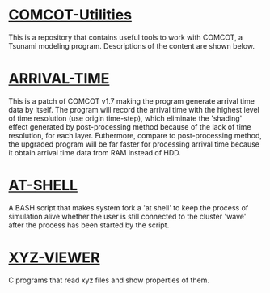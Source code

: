 # [COMCOT-Utilities](https://github.com/HandsomeAndy/COMCOT-Utilities)
This is a repository that contains useful tools to work with COMCOT, a Tsunami modeling program.
Descriptions of the content are shown below.
# [ARRIVAL-TIME](https://github.com/HandsomeAndy/COMCOT-Utilities/tree/master/ARRIVAL-TIME)
This is a patch of COMCOT v1.7 making the program generate arrival time data by itself. The program will record the arrival time with the highest level of time resolution (use origin time-step), which eliminate the 'shading' effect generated by post-processing method because of the lack of time resolution, for each layer. Futhermore, compare to post-processing method, the upgraded program will be far faster for processing arrival time because it obtain arrival time data from RAM instead of HDD.
# [AT-SHELL](https://github.com/HandsomeAndy/COMCOT-Utilities/tree/master/AT-SHELL)
A BASH script that makes system fork a 'at shell' to keep the process of simulation alive whether the user is still connected to the cluster 'wave' after the process has been started by the script.
# [XYZ-VIEWER](https://github.com/HandsomeAndy/COMCOT-Utilities/tree/master/XYZ_Viewer)
C programs that read xyz files and show properties of them.

